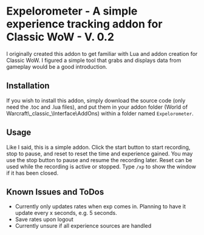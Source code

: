 # Expelorometer - A simple experience tracking addon for Classic WoW - V. 0.2
I originally created this addon to get familiar with Lua and addon creation for Classic WoW. I figured a simple tool that grabs and displays data from gameplay would be a good introduction.

## Installation
If you wish to install this addon, simply download the source code (only need the .toc and .lua files), and put them in your addon folder (World of Warcraft\\_classic\_\Interface\AddOns) within a folder named `Expelorometer`.

## Usage
Like I said, this is a simple addon. Click the start button to start recording, stop to pause, and reset to reset the time and experience gained. You may use the stop button to pause and resume the recording later. Reset can be used while the recording is active or stopped.
Type `/xp` to show the window if it has been closed.

## Known Issues and ToDos
* Currently only updates rates when exp comes in. Planning to have it update every x seconds, e.g. 5 seconds.
* Save rates upon logout
* Currently unsure if all experience sources are handled

